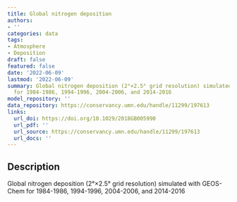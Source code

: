 ```yaml
---
title: Global nitrogen deposition
authors:
- ''
categories: data
tags:
- Atmosphere
- Deposition
draft: false
featured: false
date: '2022-06-09'
lastmod: '2022-06-09'
summary: Global nitrogen deposition (2°×2.5° grid resolution) simulated with GEOS-Chem
  for 1984-1986, 1994-1996, 2004-2006, and 2014-2016
model_repository: ''
data_repository: https://conservancy.umn.edu/handle/11299/197613
links:
  url_doi: https://doi.org/10.1029/2018GB005990
  url_pdf: ''
  url_source: https://conservancy.umn.edu/handle/11299/197613
  url_docs: ''
---
```


## Description

Global nitrogen deposition (2°×2.5° grid resolution) simulated with GEOS-Chem for 1984-1986, 1994-1996, 2004-2006, and 2014-2016

